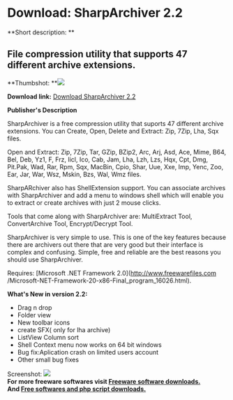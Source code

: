 # Download: SharpArchiver 2.2

**Short description: **

## File compression utility that supports 47 different archive extensions.

  
**Thumbshot: **![](http://www.freewarefiles.com/screenshot/sharparchiver_md.jpg)   
  
**Download link:** [Download SharpArchiver 2.2](http://freesoftwares.boysofts.com/SharpArchiver_program_48541.html)  
  

**Publisher's Description**  
  

SharpArchiver is a free compression utility that suports 47 different archive
extensions. You can Create, Open, Delete and Extract: Zip, 7Zip, Lha, Sqx
files.

Open and Extract: Zip, 7Zip, Tar, GZip, BZip2, Arc, Arj, Asd, Ace, Mime, B64,
Bel, Deb, Yz1, F, Frz, Iicl, Ico, Cab, Jam, Lha, Lzh, Lzs, Hqx, Cpt, Dmg,
Pit.Pak, Wad, Rar, Rpm, Sqx, MacBin, Cpio, Shar, Uue, Xxe, Imp, Yenc, Zoo,
Ear, Jar, War, Wsz, Mskin, Bzs, Wal, Wmz files.

SharpARchiver also has ShellExtension support. You can associate archives with
SharpArchiver and add a menu to windows shell which will enable you to extract
or create archives with just 2 mouse clicks.

Tools that come along with SharpArchiver are: MultiExtract Tool,
ConvertArchive Tool, Encrypt/Decrypt Tool.

SharpArchiver is very simple to use. This is one of the key features because
there are archivers out there that are very good but their interface is
complex and confusing. Simple, free and reliable are the best reasons you
should use SharpArchiver.

Requires: [Microsoft .NET Framework 2.0](http://www.freewarefiles.com
/Microsoft-NET-Framework-20-x86-Final_program_16026.html).

**What's New in version 2.2:**

  * Drag n drop 
  * Folder view 
  * New toolbar icons 
  * create SFX( only for lha archive) 
  * ListView Column sort 
  * Shell Context menu now works on 64 bit windows 
  * Bug fix:Aplication crash on limited users account 
  * Other small bug fixes 

  
  
Screenshot: ![](http://www.freewarefiles.com/screenshot/sharparchiver.jpg)  
**For more freeware softwares visit [Freeware software downloads.](http://freesoftwares.boysofts.com/)**   
**And [Free softwares and php script downloads.](http://www.boysofts.com/)**

